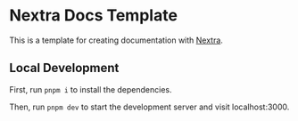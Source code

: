 
# Nextra Docs Template

This is a template for creating documentation with [Nextra](https://nextra.site).
## Local Development

First, run `pnpm i` to install the dependencies.

Then, run `pnpm dev` to start the development server and visit localhost:3000.
